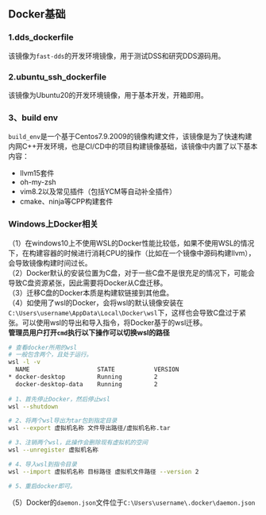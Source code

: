 ## Docker基础
### 1.dds_dockerfile
该镜像为`fast-dds`的开发环境镜像，用于测试DSS和研究DDS源码用。
### 2.ubuntu_ssh_dockerfile 
该镜像为Ubuntu20的开发环境镜像，用于基本开发，开箱即用。
### 3、build env
`build_env`是一个基于Centos7.9.2009的镜像构建文件，该镜像是为了快速构建内网C++开发环境，也是CI/CD中的项目构建镜像基础，该镜像中内置了以下基本内容：  
- llvm15套件
- oh-my-zsh
- vim8.2以及常见插件（包括YCM等自动补全插件）
- cmake、ninja等CPP构建套件

### Windows上Docker相关
（1）在windows10上不使用WSL的Docker性能比较低，如果不使用WSL的情况下，在构建容器的时候进行消耗CPU的操作（比如在一个镜像中源码构建llvm），会导致镜像构建时间过长。  
（2）Docker默认的安装位置为C盘，对于一些C盘不是很充足的情况下，可能会导致C盘资源紧张，因此需要将Docker从C盘迁移。  
（3）迁移C盘的Docker本质是构建软链接到其他盘。  
（4）如使用了wsl的Docker，会将wsl的默认镜像安装在`C:\Users\username\AppData\Local\Docker\wsl`下，这样也会导致C盘过于紧张。可以使用wsl的导出和导入指令，将Docker基于的wsl迁移。  
**管理员用户打开`cmd`执行以下操作可以切换wsl的路径**
```bash
# 查看docker所用的wsl
# 一般包含两个，且处于运行。
wsl -l -v
  NAME                   STATE           VERSION
* docker-desktop         Running         2
  docker-desktop-data    Running         2
  
# 1、首先停止Docker，然后停止wsl
wsl --shutdown

# 2、将两个wsl导出为tar包到指定目录
wsl --export 虚拟机名称 文件导出路径/虚拟机名称.tar

# 3、注销两个wsl，此操作会删除现有虚拟机的空间
wsl --unregister 虚拟机名称 

# 4、导入wsl到指令目录
wsl --import 虚拟机名称 目标路径 虚拟机文件路径 --version 2

# 5、重启docker即可。
```
（5）Docker的`daemon.json`文件位于`C:\Users\username\.docker\daemon.json`
